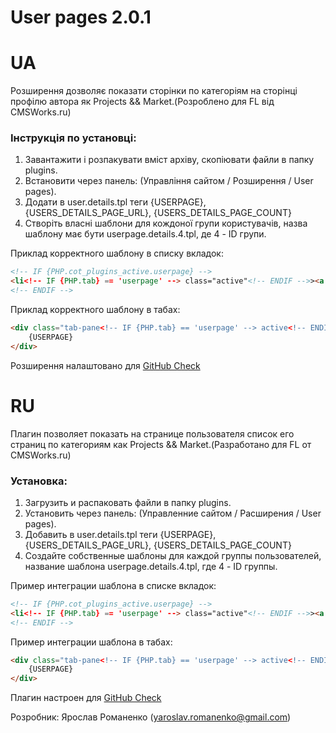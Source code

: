 # User pages 2.0.1

UA
===

Розширення дозволяє показати сторінки по категоріям на сторінці профілю автора як Projects && Market.(Розроблено для FL від CMSWorks.ru)

### Інструкція по установці:

1. Завантажити і розпакувати вміст архіву, скопіювати файли в папку plugins.
2. Встановити через панель: (Управління сайтом / Розширення / User pages).
3. Додати в user.details.tpl теги {USERPAGE}, {USERS_DETAILS_PAGE_URL}, {USERS_DETAILS_PAGE_COUNT}
4.  Створіть власні шаблони для кождоної групи користувачів, назва шаблону має бути userpage.details.4.tpl, де 4 - ID групи.


Приклад корректного шаблону в  списку вкладок:

```html
<!-- IF {PHP.cot_plugins_active.userpage} -->
<li<!-- IF {PHP.tab} == 'userpage' --> class="active"<!-- ENDIF -->><a href="{USERS_DETAILS_PAGE_URL}#tab_userpage" data-toggle="tab">{PHP.L.userpage_userpage}  {USERS_DETAILS_PAGE_COUNT}</a></li>
<!-- ENDIF -->
```

Приклад корректного шаблону в табах:

```html
<div class="tab-pane<!-- IF {PHP.tab} == 'userpage' --> active<!-- ENDIF -->" id="tab_userpage">
    {USERPAGE}
</div>
```

Розширення налаштовано для [GitHub Check](https://github.com/CrazyFreeMan/cot-githubcheckupdate)

RU
===

Плагин позволяет показать на странице пользователя список его страниц по категориям как Projects && Market.(Разработано для FL от CMSWorks.ru)

### Установка:

1. Загрузить и распаковать файли в папку plugins.
2. Установить через панель: (Управленние сайтом / Расширения / User pages).
3. Добавить в user.details.tpl теги {USERPAGE}, {USERS_DETAILS_PAGE_URL}, {USERS_DETAILS_PAGE_COUNT}
4. Создайте собственные шаблоны для каждой группы пользователей, название шаблона userpage.details.4.tpl, где 4 - ID группы.

Пример интеграции шаблона в списке вкладок:

```html
<!-- IF {PHP.cot_plugins_active.userpage} -->
<li<!-- IF {PHP.tab} == 'userpage' --> class="active"<!-- ENDIF -->><a href="{USERS_DETAILS_PAGE_URL}#tab_userpage" data-toggle="tab">{PHP.L.userpage_userpage}  {USERS_DETAILS_PAGE_COUNT}</a></li>
<!-- ENDIF -->
```

Пример интеграции шаблона в табах:

```html
<div class="tab-pane<!-- IF {PHP.tab} == 'userpage' --> active<!-- ENDIF -->" id="tab_userpage">
    {USERPAGE}
</div>
```

Плагин настроен для [GitHub Check](https://github.com/CrazyFreeMan/cot-githubcheckupdate)

Розробник: Ярослав Романенко (yaroslav.romanenko@gmail.com)
